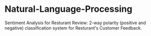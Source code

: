 # Natural-Language-Processing


Sentiment Analysis for Resturant Review: 2-way polarity (positive and negative) classification system for Resturant's Customer Feedback.
